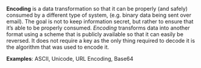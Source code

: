 **Encoding** is a data transformation so that it can be properly (and safely) consumed by a different type of system, (e.g. binary data being sent over email). The goal is not to keep information secret, but rather to ensure that it’s able to be properly consumed. *Encoding* transforms data into another format using a scheme that is publicly available so that it can easily be reversed. It does not require a key as the only thing required to decode it is the algorithm that was used to encode it.

**Examples**: ASCII, Unicode, URL Encoding, Base64
